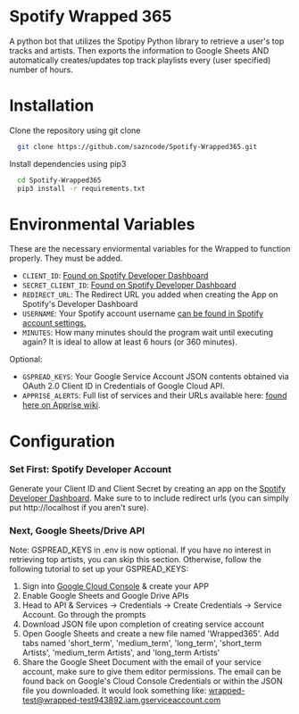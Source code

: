 # Spotify Wrapped 365 
A python bot that utilizes the Spotipy Python library to retrieve a user's top tracks and artists. Then exports the information to Google Sheets AND automatically creates/updates top track playlists every (user specified) number of hours. 


# Installation
Clone the repository using git clone
```bash
  git clone https://github.com/sazncode/Spotify-Wrapped365.git
  ```
Install dependencies using pip3
```bash
  cd Spotify-Wrapped365
  pip3 install -r requirements.txt
```

# Environmental Variables
These are the necessary enviormental variables for the Wrapped to function properly. They must be added.
- `CLIENT_ID`: [Found on Spotify Developer Dashboard](https://developer.spotify.com/dashboard/)
- `SECRET_CLIENT_ID`: [Found on Spotify Developer Dashboard](https://developer.spotify.com/dashboard/)
- `REDIRECT_URL`: The Redirect URL you added when creating the App on Spotify's Developer Dashboard
- `USERNAME`: Your Spotify account username [can be found in Spotify account settings.]([https://developer.spotify.com/dashboard/](https://www.spotify.com/us/account/overview/?utm_source=spotify&utm_medium=menu&utm_campaign=your_account))
- `MINUTES`: How many minutes should the program wait until executing again? It is ideal to allow at least 6 hours (or 360 minutes).

Optional:
- `GSPREAD_KEYS`: Your Google Service Account JSON contents obtained via OAuth 2.0 Client ID in Credentials of Google Cloud API.
- `APPRISE_ALERTS`:  Full list of services and their URLs available here: [found here on Apprise wiki](https://github.com/caronc/apprise/wiki).
# Configuration 

### Set First: Spotify Developer Account
Generate your Client ID and Client Secret by creating an app on the [Spotify Developer Dashboard](https://developer.spotify.com/dashboard/). Make sure to to include redirect urls (you can simpily put http://localhost if you aren't sure). 

### Next, Google Sheets/Drive API

Note: 
GSPREAD_KEYS in .env is now optional. If you have no interest in retrieving top artists, you can skip this section. Otherwise, follow the following tutorial to set up your GSPREAD_KEYS:
1. Sign into [Google Cloud Console](https://console.cloud.google.com/) & create your APP
2. Enable Google Sheets and Google Drive APIs
3. Head to API & Services -> Credentials ->  Create Credentials -> Service Account. Go through the prompts
4. Download JSON file upon completion of creating service account
5. Open Google Sheets and create a new file named 'Wrapped365'. Add tabs named 'short_term', 'medium_term', 'long_term', 'short_term Artists', 'medium_term Artists', and 'long_term Artists'
6. Share the Google Sheet Document with the email of your service account, make sure to give them editor permissions. The email can be found back on Google's Cloud Console Credentials or within the JSON file you downloaded. It would look something like: wrapped-test@wrapped-test943892.iam.gserviceaccount.com
